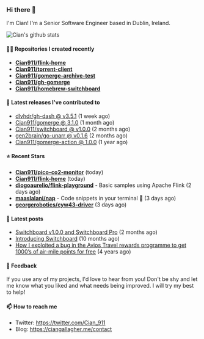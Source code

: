 ### Hi there 👋

I'm Cian! I'm a Senior Software Engineer based in Dublin, Ireland.

![Cian's github stats](https://github-readme-stats.vercel.app/api?username=CIan911&theme=dracula&show_icons=true)

#### 👨‍💻 Repositories I created recently
- **[Cian911/flink-home](https://github.com/Cian911/flink-home)**
- **[Cian911/torrent-client](https://github.com/Cian911/torrent-client)**
- **[Cian911/gomerge-archive-test](https://github.com/Cian911/gomerge-archive-test)**
- **[Cian911/gh-gomerge](https://github.com/Cian911/gh-gomerge)**
- **[Cian911/homebrew-switchboard](https://github.com/Cian911/homebrew-switchboard)**

#### 🚀 Latest releases I've contributed to


- [dlvhdr/gh-dash @ v3.5.1](https://github.com/dlvhdr/gh-dash/releases/tag/v3.5.1) (1 week ago)
- [Cian911/gomerge @ 3.1.0](https://github.com/Cian911/gomerge/releases/tag/3.1.0) (1 month ago)
- [Cian911/switchboard @ v1.0.0](https://github.com/Cian911/switchboard/releases/tag/v1.0.0) (2 months ago)
- [gen2brain/go-unarr @ v0.1.6](https://github.com/gen2brain/go-unarr/releases/tag/v0.1.6) (2 months ago)
- [Cian911/gomerge-action @ 1.0.0](https://github.com/Cian911/gomerge-action/releases/tag/1.0.0) (1 year ago)

#### ⭐ Recent Stars


- **[Cian911/pico-co2-monitor](https://github.com/Cian911/pico-co2-monitor)** (today)
- **[Cian911/flink-home](https://github.com/Cian911/flink-home)** (today)
- **[diogoaurelio/flink-playground](https://github.com/diogoaurelio/flink-playground)** - Basic samples using Apache Flink (2 days ago)
- **[maaslalani/nap](https://github.com/maaslalani/nap)** - Code snippets in your terminal 🛌 (3 days ago)
- **[georgerobotics/cyw43-driver](https://github.com/georgerobotics/cyw43-driver)** (3 days ago)

#### 📄 Latest posts
- [Switchboard v1.0.0 and Switchboard Pro](https://ciangallagher.me/2022/09/17/Switchboard-v1-and-pro/) (2 months ago)
- [Introducing Switchboard](https://ciangallagher.me/2022/01/28/Introducing-switchboard/) (10 months ago)
- [How I exploited a bug in the Avios Travel rewards programme to get 1000’s of air-mile points for free](https://ciangallagher.me/2018/04/21/How-i-exploited-a-bug-in-the-avios-travel-rewards-system/) (4 years ago)

#### 💬 Feedback

If you use any of my projects, I'd love to hear from you! Don't be shy and let me know what you liked
and what needs being improved. I will try my best to help!

#### 📫 How to reach me

- Twitter: https://twitter.com/Cian_911
- Blog: https://ciangallagher.me/contact
